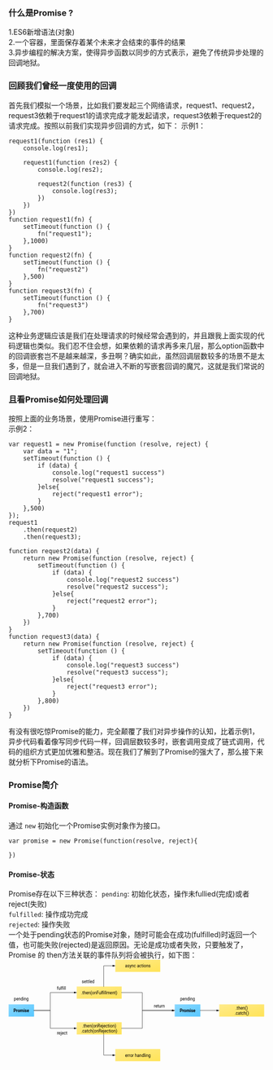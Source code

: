 ### 什么是Promise ?
1.ES6新增语法(对象)  
2.一个容器，里面保存着某个未来才会结束的事件的结果   
3.异步编程的解决方案，使得异步函数以同步的方式表示，避免了传统异步处理的回调地狱。    

### 回顾我们曾经一度使用的回调
首先我们模拟一个场景，比如我们要发起三个网络请求，request1、request2，request3依赖于request1的请求完成才能发起请求，request3依赖于request2的请求完成。按照以前我们实现异步回调的方式，如下：
示例1：   
```
request1(function (res1) {
	console.log(res1);

	request1(function (res2) {
		console.log(res2);

		request2(function (res3) {
			console.log(res3);
		})
	})
})
function request1(fn) {		
	setTimeout(function () {
		fn("request1");
	},1000)		
}
function request2(fn) {
	setTimeout(function () {
		fn("request2")
	},500)				
}
function request3(fn) {
	setTimeout(function () {
		fn("request3")
	},700)	
}
```
这种业务逻辑应该是我们在处理请求的时候经常会遇到的，并且跟我上面实现的代码逻辑也类似。我们忍不住会想，如果依赖的请求再多来几层，那么option函数中的回调嵌套岂不是越来越深，多丑啊？确实如此，虽然回调层数较多的场景不是太多，但是一旦我们遇到了，就会进入不断的写嵌套回调的魔咒，这就是我们常说的回调地狱。

### 且看Promise如何处理回调

按照上面的业务场景，使用Promise进行重写：    
示例2：
```
var request1 = new Promise(function (resolve, reject) {
	var data = "1";
	setTimeout(function () {
		if (data) {
			console.log("request1 success")
			resolve("request1 success");
		}else{
			reject("request1 error");
		}
	},500)
});
request1
	.then(request2)
	.then(request3);
	
function request2(data) {
	return new Promise(function (resolve, reject) {
		setTimeout(function () {
			if (data) {
				console.log("request2 success")
				resolve("request2 success");
			}else{
				reject("request2 error");
			}
		},700)
	})	
}
function request3(data) {
	return new Promise(function (resolve, reject) {
		setTimeout(function () {
			if (data) {
				console.log("request3 success")
				resolve("request3 success");
			}else{
				reject("request3 error");
			}
		},800)
	})	
}
```
有没有很吃惊Promise的能力，完全颠覆了我们对异步操作的认知，比着示例1，异步代码看着像写同步代码一样，回调层数较多时，嵌套调用变成了链式调用，代码的组织方式更加优雅和整洁。现在我们了解到了Promise的强大了，那么接下来就分析下Promise的语法。

### Promise简介
#### Promise-构造函数
通过 `new` 初始化一个Promise实例对象作为接口。

```
var promise = new Promise(function(resolve, reject){

})
```
#### Promise-状态
Promise存在以下三种状态：
`pending`: 初始化状态，操作未fullied(完成)或者reject(失败)   
`fulfilled`: 操作成功完成   
`rejected`: 操作失败   
一个处于pending状态的Promise对象，随时可能会在成功(fulfilled)时返回一个值，也可能失败(rejected)是返回原因。无论是成功或者失败，只要触发了，Promise 的 then方法关联的事件队列将会被执行，如下图：
<svg xmlns="http://www.w3.org/2000/svg" xmlns:xlink="http://www.w3.org/1999/xlink" width="862" height="342" viewBox="-0.5 -0.5 862 342" stroke="#000" stroke-linecap="round" stroke-linejoin="round" fill="#fff" fill-rule="evenodd" font-family="Roboto" font-size="14" text-anchor="middle"><style>svg text{stroke:none}</style><defs><linearGradient id="L10010000057c7ff1008ad8ff.grad" x1="100%" y1="100%" x2="0%" y2="0%"><stop offset="0%" stop-color="#57c7ff"/><stop offset="100%" stop-color="#8ad8ff"/></linearGradient><linearGradient id="L100100000ffe357100ffeb8a.grad" x1="100%" y1="100%" x2="0%" y2="0%"><stop offset="0%" stop-color="#ffe357"/><stop offset="100%" stop-color="#ffeb8a"/></linearGradient><path d="M0 0l3 10h-6z" stroke="none" id="thin.end"/></defs><path fill="url(#L10010000057c7ff1008ad8ff.grad)" stroke="url(#L10010000057c7ff1008ad8ff.grad)" d="M0 0h85v40H0z" transform="translate(0 150)"/><text fill="#000" font-weight="bold" transform="translate(0 150)"><tspan x="42.5" y="25.6">Promise</tspan></text><path stroke="url(#L100100000ffe357100ffeb8a.grad)" fill="url(#L100100000ffe357100ffeb8a.grad)" d="M0 0h150v40H0z" transform="translate(230 90)"/><text fill="#000" transform="translate(230 90)"><tspan x="75" y="25.6">.then(onFulfillment)</tspan></text><path fill="url(#L100100000ffe357100ffeb8a.grad)" stroke="url(#L100100000ffe357100ffeb8a.grad)" d="M0 0h150v40H0z" transform="translate(230 210)"/><text fill="#000" transform="translate(230 210)"><tspan x="75" y="17.2">.then(onRejection)</tspan><tspan x="75" y="34">.catch(onRejection)</tspan></text><path fill="url(#L100100000ffe357100ffeb8a.grad)" stroke="url(#L100100000ffe357100ffeb8a.grad)" d="M0 0h150v40H0z" transform="translate(360)"/><text fill="#000" transform="translate(360)"><tspan x="75" y="25.6">async actions</tspan></text><path fill="url(#L100100000ffe357100ffeb8a.grad)" stroke="url(#L100100000ffe357100ffeb8a.grad)" d="M0 0h150v40H0z" transform="translate(360 300)"/><text fill="#000" transform="translate(360 300)"><tspan x="75" y="25.6">error handling</tspan></text><path fill="url(#L10010000057c7ff1008ad8ff.grad)" stroke="url(#L10010000057c7ff1008ad8ff.grad)" d="M0 0h85v40H0z" transform="translate(560 150)"/><text fill="#000" font-weight="bold" transform="translate(560 150)"><tspan x="42.5" y="25.6">Promise</tspan></text><path fill="url(#L100100000ffe357100ffeb8a.grad)" stroke="url(#L100100000ffe357100ffeb8a.grad)" d="M0 0h150v40H0z" transform="translate(710 150)"/><text fill="#000" transform="translate(710 150)"><tspan x="75" y="17.2">.then()</tspan><tspan x="75" y="34">.catch()</tspan></text><g transform="translate(85 110)"><path fill="none" d="M0 60h55V0h80"/><use class="EndArrow.cls" fill="#000" x="145" xlink:href="#thin.end" transform="rotate(90 145 0)"/><text fill="#000" transform="translate(17.5 -45)"><tspan x="75" y="35.6">fulfill</tspan></text></g><g transform="translate(85 170)"><path fill="none" d="M0 0h55v60h80"/><use class="EndArrow.cls" fill="#000" x="145" y="60" xlink:href="#thin.end" transform="rotate(90 145 60)"/><text fill="#000" transform="translate(20 45)"><tspan x="75" y="35.6">reject</tspan></text></g><g transform="translate(320 20)"><path fill="none" d="M0 70V0h30"/><use class="EndArrow.cls" fill="#000" x="40" xlink:href="#thin.end" transform="rotate(90 40 0)"/></g><g transform="translate(320 250)"><path fill="none" d="M0 0v70h30"/><use class="EndArrow.cls" fill="#000" x="40" y="70" xlink:href="#thin.end" transform="rotate(90 40 70)"/></g><g transform="translate(380 110)"><path fill="none" d="M0 0h70v60h100"/><use class="EndArrow.cls" fill="#000" x="180" y="60" xlink:href="#thin.end" transform="rotate(90 180 60)"/><text fill="#000" transform="translate(40 15)"><tspan x="87.5" y="35.6">return</tspan></text></g><g transform="translate(380 170)"><path fill="none" d="M0 60h70V0h100"/><use class="EndArrow.cls" fill="#000" x="180" xlink:href="#thin.end" transform="rotate(90 180 0)"/></g><g transform="translate(645 170)"><path fill="none" d="M0 0h55"/><use class="EndArrow.cls" fill="#000" x="65" xlink:href="#thin.end" transform="rotate(90 65 0)"/></g><g><text fill="#000" transform="translate(560 115)"><tspan x="42.5" y="20.6">pending</tspan></text></g><g><text fill="#000" transform="translate(230 60)"><tspan x="37.5" y="18.1">settled</tspan></text></g><g><text fill="#000" transform="translate(0 115)"><tspan x="42.5" y="20.6">pending</tspan></text></g></svg>





